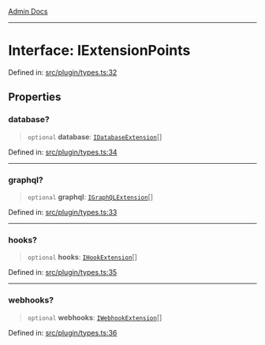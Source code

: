 [Admin Docs](/)

***

# Interface: IExtensionPoints

Defined in: [src/plugin/types.ts:32](https://github.com/Sourya07/talawa-api/blob/2dc82649c98e5346c00cdf926fe1d0bc13ec1544/src/plugin/types.ts#L32)

## Properties

### database?

> `optional` **database**: [`IDatabaseExtension`](IDatabaseExtension.md)[]

Defined in: [src/plugin/types.ts:34](https://github.com/Sourya07/talawa-api/blob/2dc82649c98e5346c00cdf926fe1d0bc13ec1544/src/plugin/types.ts#L34)

***

### graphql?

> `optional` **graphql**: [`IGraphQLExtension`](IGraphQLExtension.md)[]

Defined in: [src/plugin/types.ts:33](https://github.com/Sourya07/talawa-api/blob/2dc82649c98e5346c00cdf926fe1d0bc13ec1544/src/plugin/types.ts#L33)

***

### hooks?

> `optional` **hooks**: [`IHookExtension`](IHookExtension.md)[]

Defined in: [src/plugin/types.ts:35](https://github.com/Sourya07/talawa-api/blob/2dc82649c98e5346c00cdf926fe1d0bc13ec1544/src/plugin/types.ts#L35)

***

### webhooks?

> `optional` **webhooks**: [`IWebhookExtension`](IWebhookExtension.md)[]

Defined in: [src/plugin/types.ts:36](https://github.com/Sourya07/talawa-api/blob/2dc82649c98e5346c00cdf926fe1d0bc13ec1544/src/plugin/types.ts#L36)
